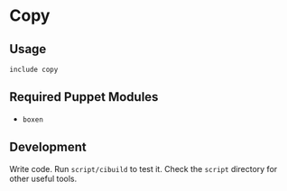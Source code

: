 # Copy

## Usage

```puppet
include copy
```

## Required Puppet Modules

* `boxen`

## Development

Write code. Run `script/cibuild` to test it. Check the `script`
directory for other useful tools.
